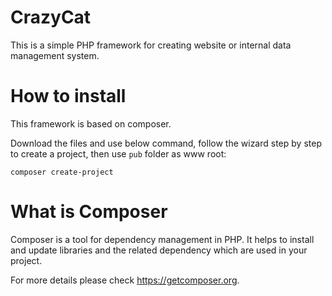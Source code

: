 # CrazyCat

This is a simple PHP framework for creating website or internal data management system.


# How to install

This framework is based on composer. 

Download the files and use below command, follow the wizard step by step to create a project, then use `pub` folder as www root:

```
composer create-project
```


# What is Composer

Composer is a tool for dependency management in PHP. It helps to install and update libraries and the related dependency which are used in your project.

For more details please check https://getcomposer.org.
